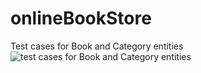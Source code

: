 # onlineBookStore
Test cases for Book and Category entities ![test cases for Book and Category entities](https://github.com/ArtemMakovskyy/onlineBookStore/assets/93047998/8503460b-8a4b-44a5-a774-f35a417785af)
